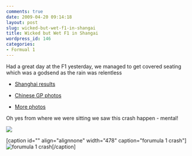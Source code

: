 ```yaml
---
comments: true
date: 2009-04-20 09:14:18
layout: post
slug: wicked-but-wet-f1-in-shangai
title: Wicked but Wet F1 in Shangai
wordpress_id: 146
categories:
- Formual 1
---
```


Had a great day at the F1 yesterday, we managed to get covered seating which was a godsend as the rain was relentless



	
  * [Shanghai results](http://news.bbc.co.uk/sport2/hi/motorsport/formula_one/results/7921145.stm)

	
  * [Chinese GP photos ](http://news.bbc.co.uk/sport2/hi/motorsport/formula_one/8006664.stm)

	
  * [More photos](http://www.formula1.com/gallery/race/2009/821/)


Oh yes from where we were sitting we saw this crash happen - mental!

![](http://www.formula1.com/photos/597x478/tvimages/2009/china/sunpic16.jpg)

[caption id="" align="alignnone" width="478" caption="forumula 1 crash"]![forumula 1 crash](http://www.formula1.com/photos/597x478/tvimages/2009/china/sunpic17.jpg)[/caption]
